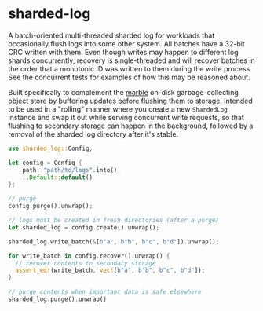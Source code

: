 # sharded-log

A batch-oriented multi-threaded sharded log for workloads
that occasionally flush logs into some other system. All
batches have a 32-bit CRC written with them. Even though
writes may happen to different log shards concurrently, recovery
is single-threaded and will recover batches in the order that
a monotonic ID was written to them during the write process.
See the concurrent tests for examples of how this may be reasoned about.

Built specifically to complement the [marble](https://crates.io/crates/marble)
on-disk garbage-collecting object store by buffering updates before
flushing them to storage. Intended to be used in a "rolling" manner
where you create a new `ShardedLog` instance and swap it out
while serving concurrent write requests, so that flushing to
secondary storage can happen in the background, followed by a removal
of the sharded log directory after it's stable.

```rust
use sharded_log::Config;

let config = Config {
    path: "path/to/logs".into(),
    ..Default::default()
};

// purge
config.purge().unwrap();

// logs must be created in fresh directories (after a purge)
let sharded_log = config.create().unwrap();

sharded_log.write_batch(&[b"a", b"b", b"c", b"d"]).unwrap();

for write_batch in config.recover().unwrap() {
  // recover contents to secondary storage
  assert_eq!(write_batch, vec![b"a", b"b", b"c", b"d"]);
}

// purge contents when important data is safe elsewhere
sharded_log.purge().unwrap()
```
